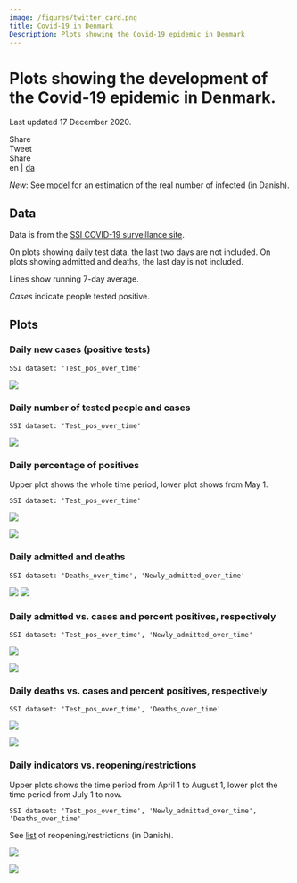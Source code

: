 ```yaml
---
image: /figures/twitter_card.png
title: Covid-19 in Denmark
Description: Plots showing the Covid-19 epidemic in Denmark
---
```


# Plots showing the development of the Covid-19 epidemic in Denmark.

Last updated 17 December 2020.

<div class="likely">
    <div class="facebook">Share</div>
    <div class="twitter">Tweet</div>
    <div class="linkedin">Share</div>
</div>

<div class = "langselector"> en | <a href="https://covid19danmark.dk">da</a> </div>

*New*: See [model](/model.md) for an estimation of the real number of infected (in Danish).

## Data

Data is from the [SSI COVID-19 surveillance site](https://www.ssi.dk/sygdomme-beredskab-og-forskning/sygdomsovervaagning/c/covid19-overvaagning).

On plots showing daily test data, the last two days are not included. On plots showing admitted and deaths, the last day is not included.

Lines show running 7-day average.

*Cases* indicate people tested positive.

## Plots

### Daily new cases (positive tests)

``SSI dataset: 'Test_pos_over_time'``

![](/figures/en_test_pos.png)

### Daily number of tested people and cases

``SSI dataset: 'Test_pos_over_time'``

![](/figures/en_tests.png)

### Daily percentage of positives
Upper plot shows the whole time period, lower plot shows from May 1.

``SSI dataset: 'Test_pos_over_time'``

![](/figures/en_pct_2.png)


![](/figures/en_pct.png)




### Daily admitted and deaths

``SSI dataset: 'Deaths_over_time', 'Newly_admitted_over_time'``

![](/figures/en_hosp.png)
![](/figures/en_deaths.png)

### Daily admitted vs. cases and percent positives, respectively

``SSI dataset: 'Test_pos_over_time', 'Newly_admitted_over_time'``

![](/figures/en_postest_admitted_barplot_2.png)

![](/figures/en_pct_admitted_barplot_2.png)


### Daily deaths vs. cases and percent positives, respectively

``SSI dataset: 'Test_pos_over_time', 'Deaths_over_time'``

![](/figures/en_postest_deaths_barplot_2.png)

![](/figures/en_pct_deaths_barplot_2.png)


### Daily indicators vs. reopening/restrictions
Upper plots shows the time period from April 1 to August 1, lower plot the time period from July 1 to now.

``SSI dataset: 'Test_pos_over_time', 'Newly_admitted_over_time', 'Deaths_over_time'``

See [list](/tiltag.md) of reopening/restrictions (in Danish).

![](/figures/en_tiltag_april.png)

![](/figures/en_tiltag_july.png)
